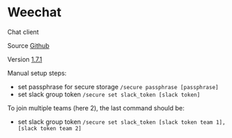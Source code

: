# Weechat

Chat client

Source [Github](https://github.com/weechat/weechat)

Version [1.7.1](https://github.com/weechat/weechat/releases/tag/v1.7.1)

Manual setup steps:
- set passphrase for secure storage `/secure passphrase [passphrase]`
- set slack group token `/secure set slack_token [slack token]`

To join multiple teams (here 2), the last command should be:
- set slack group token `/secure set slack_token [slack token team 1],[slack token team 2]`
